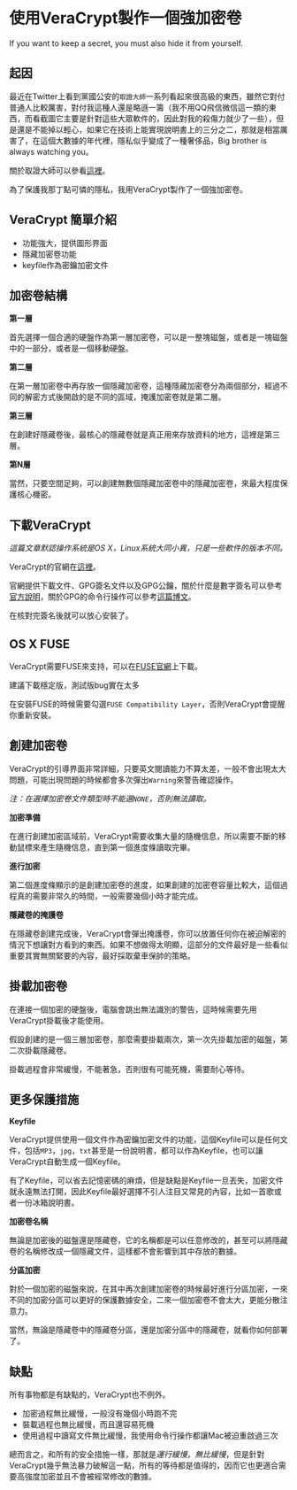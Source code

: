 # 使用VeraCrypt製作一個強加密卷

If you want to keep a secret, you must also hide it from yourself.

## 起因

最近在Twitter上看到黨國公安的`取證大師`一系列看起來很高級的東西，雖然它對付普通人比較厲害，對付我這種人還是略遜一籌（我不用QQ飛信微信這一類的東西，而看截圖它主要是針對這些大眾軟件的，因此對我的殺傷力就少了一些），但是還是不能掉以輕心，如果它在技術上能實現說明書上的三分之二，那就是相當厲害了，在這個大數據的年代裡，隱私似乎變成了一種奢侈品，Big brother is always watching you。

關於取證大師可以參看[這裡](https://chinadigitaltimes.net/chinese/2016/03/%E3%80%90%E7%AB%8B%E5%AD%98%E6%AD%A4%E7%85%A7%E3%80%91%E5%8F%96%E8%AF%81%E5%A4%A7%E5%B8%88/)。

為了保護我那丁點可憐的隱私，我用VeraCrypt製作了一個強加密卷。

## VeraCrypt 簡單介紹

* 功能強大，提供圖形界面
* 隱藏加密卷功能
* keyfile作為密鑰加密文件

## 加密卷結構

**第一層**

首先選擇一個合適的硬盤作為第一層加密卷，可以是一整塊磁盤，或者是一塊磁盤中的一部分，或者是一個移動硬盤。

**第二層**

在第一層加密卷中再存放一個隱藏加密卷，這種隱藏加密卷分為兩個部分，經過不同的解密方式後開啟的是不同的區域，掩護加密卷就是第二層。

**第三層**

在創建好隱藏卷後，最核心的隱藏卷就是真正用來存放資料的地方，這裡是第三層。

**第N層**

當然，只要空間足夠，可以創建無數個隱藏加密卷中的隱藏加密卷，來最大程度保護核心機密。

## 下載VeraCrypt

*這篇文章默認操作系統是OS X，Linux系統大同小異，只是一些軟件的版本不同。*

VeraCrypt的官網在[這裡](https://veracrypt.codeplex.com/)。

官網提供下載文件、GPG簽名文件以及GPG公鑰，關於什麼是數字簽名可以參考[官方說明](https://veracrypt.codeplex.com/wikipage?title=Digital%20Signatures)，關於GPG的命令行操作可以參考[這篇博文](http://benjaminblog.ml/coding/gpg.html)。

在核對完簽名後就可以放心安裝了。

## OS X FUSE

VeraCrypt需要FUSE來支持，可以在[FUSE官網](https://osxfuse.github.io/)上下載。

建議下載穩定版，測試版bug實在太多

在安裝FUSE的時候需要勾選`FUSE Compatibility Layer`，否則VeraCrypt會提醒你重新安裝。

## 創建加密卷

VeraCrypt的引導界面非常詳細，只要英文閱讀能力不算太差，一般不會出現太大問題，可能出現問題的時候都會多次彈出`Warning`來警告確認操作。

*注：在選擇加密卷文件類型時不能選`NONE`，否則無法讀取。*

**加密準備**

在進行創建加密區域前，VeraCrypt需要收集大量的隨機信息，所以需要不斷的移動鼠標來產生隨機信息，直到第一個進度條讀取完畢。

**進行加密**

第二個進度條顯示的是創建加密卷的進度，如果創建的加密卷容量比較大，這個過程真的需要非常久的時間，一般需要幾個小時才能完成。

**隱藏卷的掩護卷**

在隱藏卷創建完成後，VeraCrypt會彈出掩護卷，你可以放置任何你在被迫解密的情況下想讓對方看到的東西。如果不想做得太明顯，這部分的文件最好是一些看似重要其實無關緊要的內容，最好採取棄車保帥的策略。

## 掛載加密卷

在連接一個加密的硬盤後，電腦會跳出無法識別的警告，這時候需要先用VeraCrypt掛載後才能使用。

假設創建的是一個三層加密卷，那麼需要掛載兩次，第一次先掛載加密的磁盤，第二次掛載隱藏卷。

掛載過程會非常緩慢，不能著急，否則很有可能死機，需要耐心等待。

## 更多保護措施

**Keyfile**

VeraCrypt提供使用一個文件作為密鑰加密文件的功能，這個Keyfile可以是任何文件，包括`MP3`，`jpg`，`txt`甚至是一份說明書，都可以作為Keyfile，也可以讓VeraCrypt自動生成一個Keyfile。

有了Keyfile，可以省去記憶密碼的麻煩，但是缺點是Keyfile一旦丟失，加密文件就永遠無法打開，因此Keyfile最好選擇不引人注目又常見的內容，比如一首歌或者一份冰箱說明書。

**加密卷名稱**

無論是加密後的磁盤還是隱藏卷，它的名稱都是可以任意修改的，甚至可以將隱藏卷的名稱修改成一個隱藏文件，這樣都不會影響到其中存放的數據。

**分區加密**

對於一個加密的磁盤來說，在其中再次創建加密卷的時候最好進行分區加密，一來不同的加密分區可以更好的保護數據安全，二來一個加密卷不會太大，更能分散注意力。

當然，無論是隱藏卷中的隱藏卷分區，還是加密分區中的隱藏卷，就看你如何部署了。

## 缺點

所有事物都是有缺點的，VeraCrypt也不例外。

* 加密過程無比緩慢，一般沒有幾個小時跑不完
* 裝載過程也無比緩慢，而且還容易死機
* 使用過程中讀寫文件無比緩慢，我使用命令行操作都讓Mac被迫重啟過三次

總而言之，和所有的安全措施一樣，那就是*運行緩慢*，*無比緩慢*，但是針對VeraCrypt幾乎無法暴力破解這一點，所有的等待都是值得的，因而它也更適合需要高強度加密並且不會被經常修改的數據。

